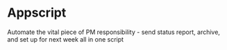 # Appscript
Automate the vital piece of PM responsibility - send status report, archive, and set up for next week all in one script 

